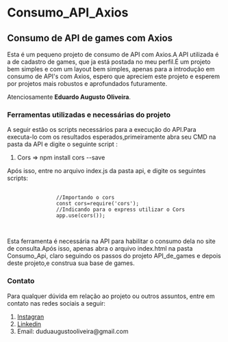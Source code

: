 # Consumo_API_Axios
<body>
    <div class="Header">
        <h2>Consumo de API de games com Axios</h2>
        <p>Esta é um pequeno projeto de consumo de API com Axios.A API utilizada é a de cadastro de games, que ja está postada no meu perfil.É um projeto bem simples e com um layout bem simples, apenas para a introdução em consumo de API's com Axios, espero que apreciem este projeto e esperem por projetos mais robustos e aprofundados futuramente.
        <p>Atenciosamente <strong>Eduardo Augusto Oliveira</strong>.</p>
        </p>
        <h3>Ferramentas utilizadas e necessárias do projeto</h3>
        <p>A seguir estão os scripts necessários para a execução do API.Para executa-lo com os resultados esperados,primeiramente abra seu CMD na pasta da API e digite o seguinte script :</p>
        <ol>
            <li>Cors => npm install cors --save</li>     
        </ol>
        <p>Após isso, entre no arquivo index.js da pasta api, e digite os seguintes scripts:</p>
        <pre>
            <code>
                //Importando o cors
                const cors=require('cors');
                //Indicando para o express utilizar o Cors
                app.use(cors());
            </code>
        </pre>
        <p>Esta ferramenta é necessária na API para habilitar o consumo dela no site de consulta.Após isso, apenas abra o arquivo index.html na pasta Consumo_Api, claro seguindo os passos do projeto API_de_games e depois deste projeto,e construa sua base de games.</p>
    </div>
    <div class="Body">
        <h3>Contato</h3>
        <p>Para qualquer dúvida em relação ao projeto ou outros assuntos, entre em contato nas redes sociais a seguir:</p>
        <ol>
            <li><a href="https://www.instagram.com/eduu_augusto/">Instagran</a></li>
            <li><a href="https://www.instagram.com/eduu_augusto/">Linkedin</a></li>
            <li>Email: duduaugustooliveira@gmail.com</li>
        </ol>
    </div>
